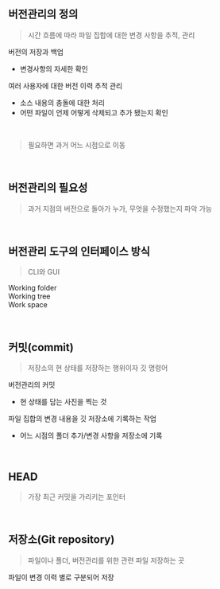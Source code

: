 ## 버전관리의 정의
> 시간 흐름에 따라 파일 집합에 대한 변경 사항을 추적, 관리

버전의 저장과 백업
- 변경사항의 자세한 확인

여러 사용자에 대한 버전 이력 추적 관리
- 소스 내용의 충돌에 대한 처리
- 어떤 파일이 언제 어떻게 삭제되고 추가 됐는지 확인

<br>

> 필요하면 과거 어느 시점으로 이동

<br>

## 버전관리의 필요성
> 과거 지점의 버전으로 돌아가 누가, 무엇을 수정했는지 파악 가능

<br>

## 버전관리 도구의 인터페이스 방식
> CLI와 GUI

Working folder <br>
Working tree <br>
Work space

<br>

## 커밋(commit)
> 저장소의 현 상태를 저장하는 행위이자 깃 명령어

버전관리의 커밋
- 현 상태를 담는 사진을 찍는 것

파일 집합의 변경 내용을 깃 저장소에 기록하는 작업
- 어느 시점의 폴더 추가/변경 사항을 저장소에 기록  

<br>

## HEAD
> 가장 최근 커밋을 가리키는 포인터

<br>

## 저장소(Git repository)
> 파일이나 폴더, 버전관리를 위한 관련 파일 저장하는 곳

파일이 변경 이력 별로 구분되어 저장
